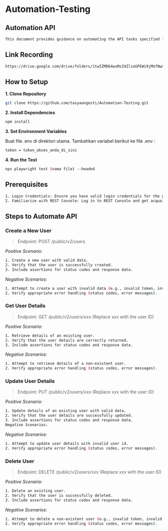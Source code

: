 # Automation-Testing

## Automation API

```bash
This document provides guidance on automating the API tasks specified for the website gorest.co.in.
```

## Link Recording

```bash
https://drive.google.com/drive/folders/1twIZMD64wuMzZ4ZlieGPEWi9jMUfNwmB?usp=sharing
```

## How to Setup

**1. Clone Repository**

```bash
git clone https://github.com/tasyaangesti/Automation-Testing.git
```

**2. Install Dependencies**

```bash
npm install
```

**3. Set Environment Variables**

Buat file .env di direktori utama. Tambahkan variabel berikut ke file .env :

```bash
token = token_akses_anda_di_sini
```

**4. Run the Test**
```bash
npx playwright test (nama file) --headed
```

## Prerequisites

```bash
1. Login Credentials: Ensure you have valid login credentials for the gorest.co.in website.
2. Familiarize with REST Console: Log in to REST Console and get acquainted with its functionality.
```

## Steps to Automate API

### Create a New User

> Endpoint: POST /public/v2/users

_Positive Scenario:_

```bash
1. Create a new user with valid data.
2. Verify that the user is successfully created.
3. Include assertions for status codes and response data.
```

_Negative Scenarios:_

```bash
1. Attempt to create a user with invalid data (e.g., invalid token, invalid email format).
2. Verify appropriate error handling (status codes, error messages).
```

### Get User Details

> Endpoint: GET /public/v2/users/xxx (Replace xxx with the user ID)

_Positive Scenario:_

```bash
1. Retrieve details of an existing user.
2. Verify that the user details are correctly returned.
3. Include assertions for status codes and response data.
```

_Negative Scenarios:_

```bash
1. Attempt to retrieve details of a non-existent user.
2. Verify appropriate error handling (status codes, error messages).
```

### Update User Details

> Endpoint: PUT /public/v2/users/xxx (Replace xxx with the user ID)

_Positive Scenario:_

```bash
1. Update details of an existing user with valid data.
2. Verify that the user details are successfully updated.
3. Include assertions for status codes and response data.
Negative Scenarios:
```

_Negative Scenarios:_

```bash
1. Attempt to update user details with invalid user id.
2. Verify appropriate error handling (status codes, error messages).
```

### Delete User

> Endpoint: DELETE /public/v2/users/xxx (Replace xxx with the user ID)

_Positive Scenario:_

```bash
1. Delete an existing user.
2. Verify that the user is successfully deleted.
3. Include assertions for status codes and response data.
```

_Negative Scenarios:_

```bash
1. Attempt to delete a non-existent user (e.g., invalid token, invalid user id).
2. Verify appropriate error handling (status codes, error messages).
```
